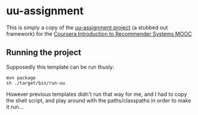 # uu-assignment

This is simply a copy of the [uu-assignment project](https://d396qusza40orc.cloudfront.net/recsys%2Fcode%2Fuu-assignment.zip) (a stubbed out framework) for the [Coursera Introduction to Recommender Systems MOOC](https://class.coursera.org/recsys-001/class/index)

## Running the project

Supposedly this template can be run thusly:

	mvn package
	sh ./target/bin/run-uu

However previous templates didn't run that way for me, and I had to copy the shell script, and play around with the paths/classpaths in order to make it run...


	


